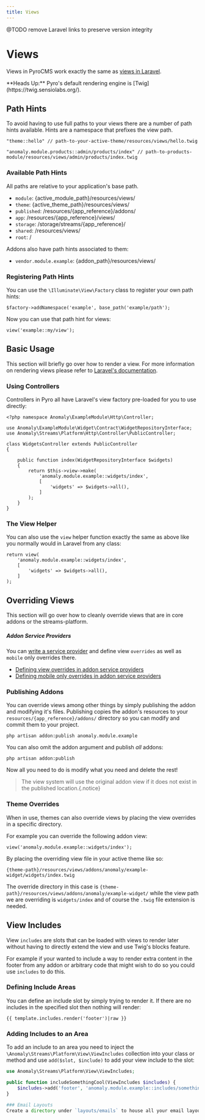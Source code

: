 ```yaml
---
title: Views
---
```


@TODO remove Laravel links to preserve version integrity

# Views

<div class="documentation__toc"></div>

Views in PyroCMS work exactly the same as [views in Laravel](https://laravel.com/docs/views).

<div class="alert alert-danger">**Heads Up:** Pyro's default rendering engine is [Twig](https://twig.sensiolabs.org/).</div>

## Path Hints

To avoid having to use full paths to your views there are a number of path hints available. Hints are a namespace that prefixes the view path.

    "theme::hello" // path-to-your-active-theme/resources/views/hello.twig

    "anomaly.module.products::admin/products/index" // path-to-products-module/resources/views/admin/products/index.twig

### Available Path Hints

All paths are relative to your application's base path.

*   `module`: {active_module_path}/resources/views/
*   `theme`: {active_theme_path}/resources/views/
*   `published`: /resources/{app_reference}/addons/
*   `app`: /resources/{app_reference}/views/
*   `storage`: /storage/streams/{app_reference}/
*   `shared`: /resources/views/
*   `root`: /

Addons also have path hints associated to them:

*   `vendor.module.example`: {addon_path}/resources/views/

### Registering Path Hints

You can use the `\Illuminate\View\Factory` class to register your own path hints:

    $factory->addNamespace('example', base_path('example/path');

Now you can use that path hint for views:

    view('example::my/view');

## Basic Usage

This section will briefly go over how to render a view. For more information on rendering views please refer to [Laravel's documentation](https://laravel.com/docs/5.3/views).

### Using Controllers

Controllers in Pyro all have Laravel's view factory pre-loaded for you to use directly:

    <?php namespace Anomaly\ExampleModule\Http\Controller;

    use Anomaly\ExampleModule\Widget\Contract\WidgetRepositoryInterface;
    use Anomaly\Streams\Platform\Http\Controller\PublicController;

    class WidgetsController extends PublicController
    {

        public function index(WidgetRepositoryInterface $widgets)
        {
            return $this->view->make(
                'anomaly.module.example::widgets/index',
                [
                    'widgets' => $widgets->all(),
                ]
            );
        }
    }

### The View Helper

You can also use the `view` helper function exactly the same as above like you normally would in Laravel from any class:

    return view(
        'anomaly.module.example::widgets/index',
        [
            'widgets' => $widgets->all(),
        ]
    );

## Overriding Views

This section will go over how to cleanly override views that are in core addons or the streams-platform.

##### Addon Service Providers

You can [write a service provider](/documentation/streams-platform/latest#core-concepts/service-providers/writing-service-providers) and define view `overrides` as well as `mobile` only overrides there.

*   [Defining view overrides in addon service providers](/documentation/streams-platform/latest#core-concepts/service-providers/writing-service-providers/addonserviceprovider-overrides)
*   [Defining mobile only overrides in addon service providers](/documentation/streams-platform/latest#core-concepts/service-providers/writing-service-providers/addonserviceprovider-mobile)

### Publishing Addons

You can override views among other things by simply publishing the addon and modifying it's files. Publishing copies the addon's resources to your `resources/{app_reference}/addons/` directory so you can modify and commit them to your project.

    php artisan addon:publish anomaly.module.example

You can also omit the addon argument and publish _all_ addons:

    php artisan addon:publish

Now all you need to do is modify what you need and delete the rest!

> The view system will use the original addon view if it does not exist in the published location.{.notice}

### Theme Overrides

When in use, themes can also override views by placing the view overrides in a specific directory.

For example you can override the following addon view:

    view('anomaly.module.example::widgets/index');

By placing the overriding view file in your active theme like so:

    {theme-path}/resources/views/addons/anomaly/example-widget/widgets/index.twig

The override directory in this case is `{theme-path}/resources/views/addons/anomaly/example-widget/` while the view path we are overriding is `widgets/index` and of course the `.twig` file extension is needed.

## View Includes

View `includes` are slots that can be loaded with views to render later without having to directly extend the view and use Twig's blocks feature.

For example if your wanted to include a way to render extra content in the footer from any addon or arbitrary code that might wish to do so you could use `includes` to do this.

### Defining Include Areas

You can define an include slot by simply trying to render it. If there are no includes in the specified slot then nothing will render:

```twig
{{ template.includes.render('footer')|raw }}
```

### Adding Includes to an Area

To add an include to an area you need to inject the `\Anomaly\Streams\Platform\View\ViewIncludes` collection into your class or method and use `add($slot, $include)` to add your view include to the slot:

```php
use Anomaly\Streams\Platform\View\ViewIncludes;

public function includeSomethingCool(ViewIncludes $includes) {
    $includes->add('footer', 'anomaly.module.example::includes/something/cool');
}

### Email Layouts
Create a directory under `layouts/emails` to house all your email layouts to use with the forms module.

```
